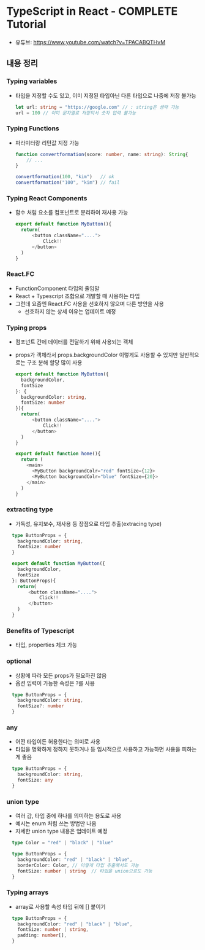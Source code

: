 # TypeScript in React - COMPLETE Tutorial

* 유튜브: <https://www.youtube.com/watch?v=TPACABQTHvM>

## 내용 정리

### Typing variables

* 타입을 지정할 수도 있고, 이미 지정된 타입아닌 다른 타입으로 나중에 저장 불가능

    ```typescript
    let url: string = "https://google.com" // : string은 생략 가능
    url = 100 // 이미 문자열로 저장되서 숫자 입력 불가능
    ```

### Typing Functions

* 파라미터랑 리턴값 지정 가능

    ```typescript
    function convertformation(score: number, name: string): String{
        // ...
    }

    convertformation(100, "kim")   // ok
    convertformation("100", "kim") // fail
    ```

### Typing React Components

* 함수 처럼 요소를 컴포넌트로 분리하여 재사용 가능

  ```typescript
  export default function MyButton(){
    return(
        <button className="....">
            Click!!
        </button>
    )
  }
  ```

### React.FC

* FunctionComponent 타입의 줄임말
* React + Typescript 조합으로 개발할 때 사용하는 타입
* 그런데 요즘엔 React.FC 사용을 선호하지 않으며 다른 방안을 사용
  * 선호하지 않는 상세 이유는 업데이트 예정

### Typing props

* 컴포넌트 간에 데이터를 전달하기 위해 사용되는 객체
* props가 객체라서 props.backgroundColor 이렇게도 사용할 수 있지만 일반적으로는 구조 분해 할당 많이 사용

    ```typescript
    export default function MyButton({
      backgroundColor,
      fontSize
    }: {
      backgroundColor: string,
      fontSize: number
    }){
      return(
          <button className="....">
              Click!!
          </button>
      )
    }

    export default function home(){
      return (
        <main>
          <MyButton backgroundColr="red" fontSize={12}>
          <MyButton backgroundColr="blue" fontSize={20}>
        </main>
      )
    }
    ```

### extracting type

* 가독성, 유지보수, 재사용 등 장점으로 타입 추출(extracing type)

```typescript
  type ButtonProps = {
    backgroundColor: string,
    fontSize: number
  }

  export default function MyButton({
    backgroundColor,
    fontSize
  }: ButtonProps){
    return(
        <button className="....">
            Click!!
        </button>
    )
  }
```

### Benefits of Typescript

* 타입, properties 체크 가능

### optional

* 상황에 따라 모든 props가 필요하진 않음
* 옵션 입력이 가능한 속성은 ?를 사용

```typescript
  type ButtonProps = {
    backgroundColor: string,
    fontSize?: number
  }
```

### any

* 어떤 타입이든 허용한다는 의미로 사용
* 타입을 명확하게 정하지 못하거나 등 임시적으로 사용하고 가능하면 사용을 피하는게 좋음

```typescript
  type ButtonProps = {
    backgroundColor: string,
    fontSize: any
  }
 ```

### union type

* 여러 갑, 타입 중에 하나를 의미하는 용도로 사용
* 예시는 enum 처럼 쓰는 방법만 나옴
* 자세한 union type 내용은 업데이트 예정

```typescript
  type Color = "red" | "black" | "blue"

  type ButtonProps = {
    backgroundColor: "red" | "black" | "blue",
    borderColor: Color, // 이렇게 타입 추출해서도 가능
    fontSize: number | string  // 타입을 union으로도 가능
  }
```

### Typing arrays

* array로 사용할 속성 타입 뒤에 [] 붙이기

```typescript
  type ButtonProps = {
    backgroundColor: "red" | "black" | "blue",
    fontSize: number | string,
    padding: number[],
  }
```
